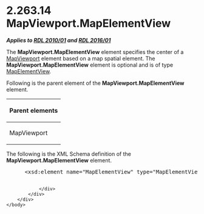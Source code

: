 <html dir="LTR" xmlns:mshelp="http://msdn.microsoft.com/mshelp" xmlns:ddue="http://ddue.schemas.microsoft.com/authoring/2003/5" xmlns:xlink="http://www.w3.org/1999/xlink" xmlns:tool="http://www.microsoft.com/tooltip">
    <head>
        <meta http-equiv="Content-Type" content="text/html; CHARSET=utf-8"></meta>
        <meta name="save" content="history"></meta>
        <title>2.263.14 MapViewport.MapElementView</title>
        <xml>
            <mshelp:toctitle title="2.263.14 MapViewport.MapElementView"></mshelp:toctitle>
            <mshelp:rltitle title="[MS-RDL]: MapViewport.MapElementView"></mshelp:rltitle>
            <mshelp:keyword index="A" term="d94d4c7c-5fb7-455e-be0a-68040acc1b1f"></mshelp:keyword>
            <mshelp:attr name="DCSext.ContentType" value="open specification"></mshelp:attr>
            <mshelp:attr name="AssetID" value="d94d4c7c-5fb7-455e-be0a-68040acc1b1f"></mshelp:attr>
            <mshelp:attr name="TopicType" value="kbRef"></mshelp:attr>
            <mshelp:attr name="DCSext.Title" value="[MS-RDL]: MapViewport.MapElementView" />
        </xml>
    </head>
    <body>
        <div id="header">
            <h1 class="heading">2.263.14 MapViewport.MapElementView</h1>
        </div>
        <div id="mainSection">
            <div id="mainBody">
                <div id="allHistory" class="saveHistory"></div>
                <div id="sectionSection0" class="section" name="collapseableSection">
                    

<p><b><i>Applies to </i></b><a href="3428e690-a348-4ec7-8a6a-8efb42d2cdee.html"><b><i>RDL 2010/01</i></b></a><b><i>
and </i></b><a href="52ce3983-2bfc-4e72-9359-42aaf5fe4509.html"><b><i>RDL 2016/01</i></b></a></p>

<p>The <b>MapViewport.MapElementView</b> element specifies the
center of a <a href="55679f1a-a5b6-4b08-b284-ff6e27deedb4.html">MapViewport</a>
element based on a map spatial element. The <b>MapViewport.MapElementView</b>
element is optional and is of type <a href="b8ef9c34-deb7-4434-a4b8-e054ce447c81.html">MapElementView</a>.</p>

<p>Following is the parent element of the <b>MapViewport.MapElementView</b>
element.</p>

<table>
 <thead>
  <tr>
   <th>
   <p>Parent elements</p>
   </th>
  </tr>
 </thead>
 <tr>
  <td>
  <p>MapViewport</p>
  </td>
 </tr>
</table>

<p>The following is the XML Schema definition of the <b>MapViewport.MapElementView</b>
element.</p>

<dl>
<dd>
<div><pre> &lt;xsd:element name=&quot;MapElementView&quot; type=&quot;MapElementViewType&quot; minOccurs=&quot;0&quot; /&gt;
  
</pre></div>
</dd></dl>


                </div>
            </div>
        </div>
    </body>
</html>